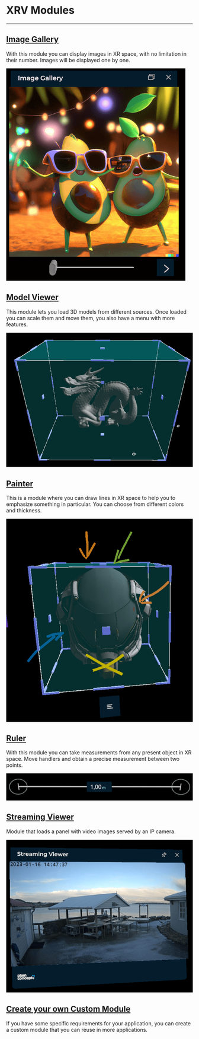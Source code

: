# XRV Modules

---

## [Image Gallery](imageGallery/index.md)

With this module you can display images in XR space, with no limitation in their number. Images will be displayed one by one.

![Image gallery sample](imageGallery/images/snapshot.png)

## [Model Viewer](modelViewer/index.md)

This module lets you load 3D models from different sources. Once loaded you can scale them and move them, you also have a menu with more features.

![Image gallery sample](modelViewer/images/snapshot2.png)

## [Painter](painter/index.md)

This is a module where you can draw lines in XR space to help you to emphasize something in particular. You can choose from different colors and thickness.

![Image gallery sample](painter/images/snapshot2.png)

## [Ruler](ruler/index.md)

With this module you can take measurements from any present object in XR space. Move handlers and obtain a precise measurement between two points.

![Image gallery sample](ruler/images/snapshot.png)

## [Streaming Viewer](streamingviewer/index.md)

Module that loads a panel with video images served by an IP camera.

![Image gallery sample](streamingviewer/images/snapshot.png)

## [Create your own Custom Module](customModule/index.md)

If you have some specific requirements for your application, you can create a custom module that you can reuse in more applications. 
